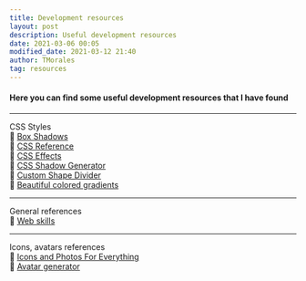 ```yaml
---
title: Development resources
layout: post
description: Useful development resources
date: 2021-03-06 00:05
modified_date: 2021-03-12 21:40
author: TMorales
tag: resources
---
```

#### Here you can find some useful development resources that I have found
---
CSS Styles\
🔗 <a href="https://box-shadow.dev/" target="_blank">Box Shadows</a>\
🔗 <a href="https://cssreference.io/" target="_blank">CSS Reference</a>\
🔗 <a href="https://emilkowalski.github.io/css-effects-snippets/" target="_blank">CSS Effects</a>\
🔗 <a href="https://neumorphism.io/" target="_blank">CSS Shadow Generator</a>\
🔗 <a href="https://www.shapedivider.app/" target="_blank">Custom Shape Divider</a>\
🔗 <a href="https://uigradients.com/" target="_blank">Beautiful colored gradients</a>

---
General references\
🔗 <a href="https://andreasbm.github.io/web-skills/" target="_blank">Web skills</a>

---
Icons, avatars references\
🔗 <a href="https://thenounproject.com/" target="_blank">Icons and Photos For Everything</a>\
🔗 <a href="https://getavataaars.com/" target="_blank">Avatar generator</a>
